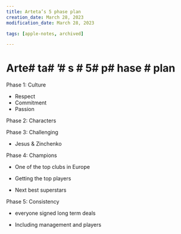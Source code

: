 ```yaml
---
title: Arteta’s 5 phase plan
creation_date: March 28, 2023
modification_date: March 28, 2023

tags: [apple-notes, archived]

---
```



# Arte# ta# ’# s # 5#  p# hase # plan

Phase 1: Culture

- Respect
- Commitment
- Passion 

Phase 2: Characters

Phase 3: Challenging 

- Jesus & Zinchenko

Phase 4: Champions 

- One of the top clubs in Europe 
- Getting the top players 

- Next best superstars

Phase 5: Consistency 
- everyone signed long term deals 

- Including management and players 

